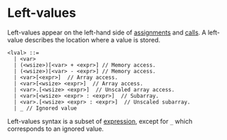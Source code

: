 # Left-values

Left-values appear on the left-hand side of [assignments](code#Assignments) and
[calls](code).
A left-value describes the location where a value is stored.

```
<lval> ::=
  | <var>
  | (<wsize>)[<var> + <expr>] // Memory access.
  | (<wsize>)[<var> - <expr>] // Memory access.
  | <var>[<expr>]  // Array access.
  | <var>[<wsize> <expr>]  // Array access.
  | <var>.[<wsize> <expr>]  // Unscaled array access.
  | <var>[<wsize> <expr> : <expr>]  // Subarray.
  | <var>.[<wsize> <expr> : <expr>]  // Unscaled subarray.
  | _ // Ignored value
```

Left-values syntax is a subset of [expression](expressions), except for `_`
which corresponds to an ignored value.

